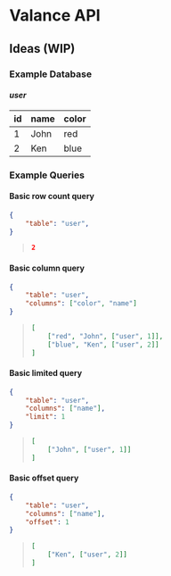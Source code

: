 # Valance API

## Ideas (WIP)

### Example Database

#### *user*

| id | name | color |
| -- | ---- | ----- |
| 1  | John | red   |
| 2  | Ken  | blue  |

### Example Queries

#### Basic row count query

```json
{
    "table": "user",
}
```
> ```json
> 2
> ```

#### Basic column query

```json
{
    "table": "user",
    "columns": ["color", "name"]
}
```
> ```json
> [
>     ["red", "John", ["user", 1]],
>     ["blue", "Ken", ["user", 2]]
> ]
> ```

#### Basic limited query

```json
{
    "table": "user",
    "columns": ["name"],
    "limit": 1
}
```
> ```json
> [
>     ["John", ["user", 1]]
> ]
> ```

#### Basic offset query

```json
{
    "table": "user",
    "columns": ["name"],
    "offset": 1
}
```
> ```json
> [
>     ["Ken", ["user", 2]]
> ]
> ```
